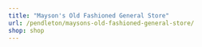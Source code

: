 ```yaml
---
title: "Mayson's Old Fashioned General Store"
url: /pendleton/maysons-old-fashioned-general-store/
shop: shop
---
```

